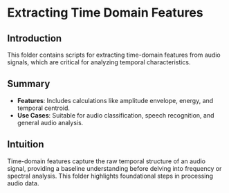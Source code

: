 # Extracting Time Domain Features

## Introduction
This folder contains scripts for extracting time-domain features from audio signals, which are critical for analyzing temporal characteristics.

## Summary
- **Features**: Includes calculations like amplitude envelope, energy, and temporal centroid.
- **Use Cases**: Suitable for audio classification, speech recognition, and general audio analysis.

## Intuition
Time-domain features capture the raw temporal structure of an audio signal, providing a baseline understanding before delving into frequency or spectral analysis. This folder highlights foundational steps in processing audio data.

